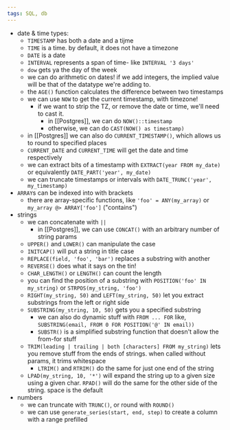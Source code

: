```yaml
---
tags: SQL, db
---
```


- date & time types:
	- `TIMESTAMP` has both a date and a tijme
	- `TIME` is a time. by default, it does not have a timezone
	- `DATE` is a date
	- `INTERVAL` represents a span of time- like `INTERVAL '3 days'`
	- `dow` gets ya the day of the week
	- we can do arithmetic on dates! if we add integers, the implied value will be that of the datatype we're adding to.
	- the `AGE()` function calculates the difference between two timestamps
	- we can use `NOW` to get the current timestamp, with timezone!
		- if we want to strip the TZ,  or remove the date or time, we'll need to cast it.
			- in [[Postgres]], we can do `NOW()::timestamp`
			- otherwise, we can do `CAST(NOW() as timestamp)`
	- in [[Postgres]] we can also do `CURRENT_TIMESTAMP()`, which allows us to round to specified places
	- `CURRENT_DATE` and `CURRENT_TIME` will get the date and time respectively
	- we can extract bits of a timestamp with `EXTRACT(year FROM my_date)` or equivalently `DATE_PART('year', my_date)`
	- we can truncate timestamps or intervals with `DATE_TRUNC('year', my_timestamp)`
- `ARRAY`s can be indexed into with brackets
	- there are array-specific functions, like `'foo' = ANY(my_array)` or `my_array @> ARRAY['foo']` ("contains")
- strings
	- we can concatenate with `||`
		- in [[Postgres]], we can use `CONCAT()` with an arbitrary number of string params
	- `UPPER()` and `LOWER()` can manipulate the case
	- `INITCAP()` will put a string in title case
	- `REPLACE(field, 'foo', 'bar')` replaces a substring with another
	- `REVERSE()` does what it says on the tin!
	- `CHAR_LENGTH()` or `LENGTH()` can count the length
	- you can find the position of a substring with `POSITION('foo' IN my_string)` or `STRPOS(my_string, 'foo')`
	- `RIGHT(my_string, 50)` and `LEFT(my_string, 50)` let you extract substrings from the left or right side
	- `SUBSTRING(my_string, 10, 50)` gets you a specified substring
		- we can also do dynamic stuff with `FROM ... FOR` like, `SUBSTRING(email, FROM 0 FOR POSITION('@' IN email))`
		- `SUBSTR()` is a simplified substring function that doesn't allow the from-for stuff
	- `TRIM(leading | trailing | both [characters] FROM my_string)` lets you remove stuff from the ends of strings. when called without params, it trims whitespace
		- `LTRIM()` and `RTRIM()` do the same for just one end of the string
	- `LPAD(my_string, 10, '*')` will expand the string up to a given size using a given char. `RPAD()` will do the same for the other side of the string. space is the default
- numbers
	- we can truncate with `TRUNC()`, or round with `ROUND()`
	- we can use `generate_series(start, end, step)` to create a column with a range prefilled
